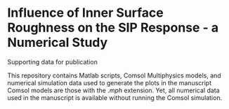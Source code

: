 # Influence of Inner Surface Roughness on the SIP Response - a Numerical Study
Supporting data for publication

This repository contains Matlab scripts, Comsol Multiphysics models, and numerical simulation data used to generate the plots in the manuscript
Comsol models are those with the *.mph* extension. Yet, all numerical data used in the manuscript is available without running the Comsol simulation.
